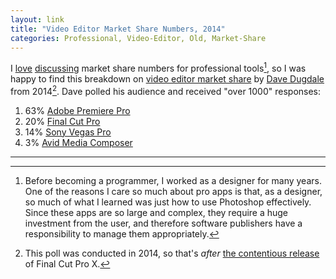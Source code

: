 ```yaml
---
layout: link
title: "Video Editor Market Share Numbers, 2014"
categories: Professional, Video-Editor, Old, Market-Share
---
```


I [love](/2019/04/01/professional-work-on-the-ipad-in-context/) [discussing](/2019/04/02/sketch-figmas-market-share/) market share numbers for professional tools[^photoshop], so I was happy to find this breakdown on [video editor market share](http://www.learningvideo.com/nle-market-share-breakdown/) by [Dave Dugdale](https://twitter.com/dugdale) from 2014[^finalcut]. Dave polled his audience and received "over 1000" responses:

1. 63% [Adobe Premiere Pro](https://www.adobe.com/products/premiere.html)
2. 20% [Final Cut Pro](https://www.apple.com/final-cut-pro/)
3. 14% [Sony Vegas Pro](https://www.vegascreativesoftware.com/us/vegas-pro/)
4. 3% [Avid Media Composer](https://www.avid.com/media-composer)

* * *

[^photoshop]: Before becoming a programmer, I worked as a designer for many years. One of the reasons I care so much about pro apps is that, as a designer, so much of what I learned was just how to use Photoshop effectively. Since these apps are so large and complex, they require a huge investment from the user, and therefore software publishers have a responsibility to manage them appropriately.

[^finalcut]: This poll was conducted in 2014, so that's *after* [the contentious release](https://daringfireball.net/2011/06/final_cut_pro_x_backlash) of Final Cut Pro X.
